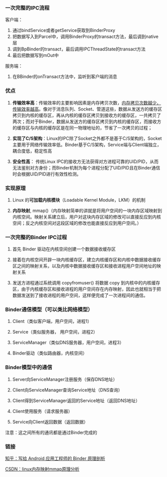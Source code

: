 ### 一次完整的IPC流程
客户端：
1. 通过bindService或者getService获取到BinderProxy
2. 把数据写入到Parcel中，调用BinderProxy的transact方法，最后调到native层
3. 调到BpBinder的transact，最后调用IPCThreadState的transact方法
4. 最后把数据写到mOut中

服务端：
1. 在BBinder的onTransact方法中，监听到客户端的消息

### 优点

1. **传输效率高**：传输效率的主要影响因素是内存拷贝次数，<u>内存拷贝次数越少，传输效率越高</u>。像对于消息队列、Socket、管道这些，数据从发送方的缓存区拷贝到内核的缓存区，再从内核的缓存区拷贝到接收方的缓存区，一共拷贝了两次；而对于Binder，数据从发送方的缓存区拷贝到内核的缓存区，而接收方的缓存区与内核的缓存区是在同一物理地址的，节省了一次拷贝的过程；

2. **实现了C/S架构**：Linux的IPC除了Socket之外都不是基于C/S架构的，Socket主要用于网络传输效率低。Binder基于C/S架构，Service端与Client端独立，耦合度低，稳定性高

3. **安全性高**： 传统Linux IPC的接收方无法获得对方进程可靠的UID/PID，从而无法鉴别对方身份；而Binder机制为每个进程分配了UID/PID且在Binder通信时会根据UID/PID进行有效性检测。


### 实现原理

1. Linux 的**可加载内核模块**（Loadable Kernel Module，LKM）的机制

2. **内存映射**, mmap()（内存映射简单的讲就是将用户空间的一块内存区域映射到内核空间。映射关系建立后，用户对这块内存区域的修改可以直接反应到内核空间；反之内核空间对这段区域的修改也能直接反应到用户空间。）


### 一次完整的Binder IPC过程

1. 首先 Binder 驱动在内核空间创建一个数据接收缓存区

2. 接着在内核空间开辟一块内核缓存区，建立内核缓存区和内核中数据接收缓存区之间的映射关系，以及内核中数据接收缓存区和接收进程用户空间地址的映射关系

3. 发送方进程通过系统调用 copyfromuser() 将数据 copy 到内核中的内核缓存区，由于内核缓存区和接收进程的用户空间存在内存映射，因此也就相当于把数据发送到了接收进程的用户空间，这样便完成了一次进程间的通信。



### Binder通信模型（可以类比网络模型）

1. Client（类似客户端，用户空间，进程1）

2. Service（类似服务器， 用户空间，进程2）

3. ServiceManager（类似DNS服务器，用户空间，进程3）

4. Binder驱动（类似路由器，内核空间）


### Binder模型中的通信

1. Server向ServiceManager注册服务（保存DNS地址）

2. Client向ServiceManager查询Service地址（DNS查询）

3. Client得到ServiceManager返回的Service地址（返回DNS地址）

4. Client使用服务（请求服务器）

5. Service向Client返回数据（返回数据）

注意：这之间所有的通讯都是通过Binder完成的

### 链接

[知乎：写给 Android 应用工程师的 Binder 原理剖析](https://zhuanlan.zhihu.com/p/35519585)

[CSDN：linux内存映射mmap原理分析](https://blog.csdn.net/yusiguyuan/article/details/23388771)
